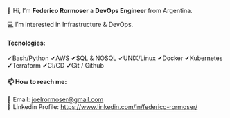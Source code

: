 👋 Hi, I’m <strong> Federico Rormoser </strong> a <strong/> DevOps Engineer </strong> from Argentina.

💻 I’m interested in Infrastructure & DevOps.

<h4> Tecnologies: </h4>

✔Bash/Python
✔AWS
✔SQL & NOSQL
✔UNIX/Linux
✔Docker
✔Kubernetes
✔Terraform
✔CI/CD
✔Git / Github

<h4> 📫 How to reach me:</h4>

📧 Email: joelrormoser@gmail.com <br> 💼 Linkedin Profile: https://www.linkedin.com/in/federico-rormoser/

<!---
frormoser/frormoser is a ✨ special ✨ repository because its `README.md` (this file) appears on your GitHub profile.
You can click the Preview link to take a look at your changes.
--->
